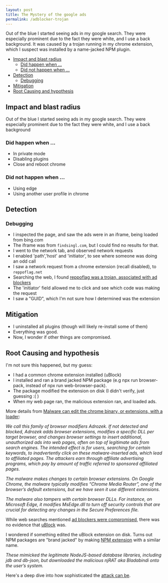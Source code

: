 ```yaml
---
layout: post
title: The Mystery of the google ads
permalink: /adblocker-trojan
---
```


Out of the blue I started seeing ads in my google search. They were especially prominent due to the fact they were white, and I use a back background. It was caused by a trojan running in my chrome extension, which I suspect was installed by a name-jacked NPM plugin.

<!-- prettier-ignore-start -->
<!-- vim-markdown-toc-start -->

- [Impact and blast radius](#impact-and-blast-radius)
    - [Did happen when ...](#did-happen-when-)
    - [Did not happen  when ...](#did-not-happen--when-)
- [Detection](#detection)
    - [Debugging](#debugging)
- [Mitigation](#mitigation)
- [Root Causing and hypothesis](#root-causing-and-hypothesis)

<!-- vim-markdown-toc-end -->
<!-- prettier-ignore-end -->

## Impact and blast radius

Out of the blue I started seeing ads in my google search. They were especially prominent due to the fact they were white, and I use a back background

### Did happen when ...

- In private mode
- Disabling plugins
- Close and reboot chrome

### Did not happen when ...

- Using edge
- Using another user profile in chrome

## Detection

### Debugging

- I inspected the page, and saw the ads were in an iframe, being loaded from bing.com
- The iframe was from `findsingl.com`, but I could find no results for that.
- I went to the network tab, and observed network requests
- I enabled 'path','host' and 'initiator', to see where someone was doing an odd call
- I saw a network request from a chrome extension (recall disabled), to `reppoflag.net`
- Searching the web, I found [reppoflag was a trojan, associated with ad blockers](https://support.google.com/chrome/thread/75968285/trojan-warning-reppoflag-net?hl=en)
- The 'initiator' field allowed me to click and see which code was making the request
- I saw a "GUID", which I'm not sure how I determined was the extension

## Mitigation

- I uninstalled all plugins (though will likely re-install some of them)
- Everything was good.
- Now, I wonder if other things are compromised.

## Root Causing and hypothesis

I'm not sure this happened, but my guess:

- I had a common chrome extension installed (uBlock)
- I installed and ran a brand jacked NPM package (e.g npx run browser-pack, instead of npx run web-browser-pack).
- The package modified the extension on disk (I didn't verify, just guessing :( )
- When my web page ran, the malicious extension ran, and loaded ads.

More details from [Malware can edit the chrome binary, or extensions, with a loader](https://www.microsoft.com/security/blog/2020/12/10/widespread-malware-campaign-seeks-to-silently-inject-ads-into-search-results-affects-multiple-browsers/):

_We call this family of browser modifiers Adrozek. If not detected and blocked, Adrozek adds browser extensions, modifies a specific DLL per target browser, and changes browser settings to insert additional, unauthorized ads into web pages, often on top of legitimate ads from search engines. The intended effect is for users, searching for certain keywords, to inadvertently click on these malware-inserted ads, which lead to affiliated pages. The attackers earn through affiliate advertising programs, which pay by amount of traffic referred to sponsored affiliated pages._

_The malware makes changes to certain browser extensions. On Google Chrome, the malware typically modifies “Chrome Media Router”, one of the browser’s default extensions, but we have seen it use different extensions._

_The malware also tampers with certain browser DLLs. For instance, on Microsoft Edge, it modifies MsEdge.dll to turn off security controls that are crucial for detecting any changes in the Secure Preferences file._

While web searches mentioned [ad blockers were compromised](https://www.imperva.com/blog/the-ad-blocker-that-injects-ads/), there was no evidence that [uBlock](https://chrome.google.com/webstore/detail/ublock-origin/cjpalhdlnbpafiamejdnhcphjbkeiagm?hl=en) was.

I wondered if something edited the uBlock extension on disk. Turns out NPM packages are "brand jacked" by making [NPM extension](https://blog.sonatype.com/open-source-attacks-on-the-rise-top-8-malicious-packages-found-in-npm) with a similar name.

_These mimicked the legitimate NodeJS-based database libraries, including jdb and db-json, but downloaded the malicious njRAT aka Bladabindi onto the user’s system._

Here's a deep dive into how sophisticated the [attack can be](https://blog.sonatype.com/bladabindi-njrat-rat-in-jdb.js-npm-malware).
